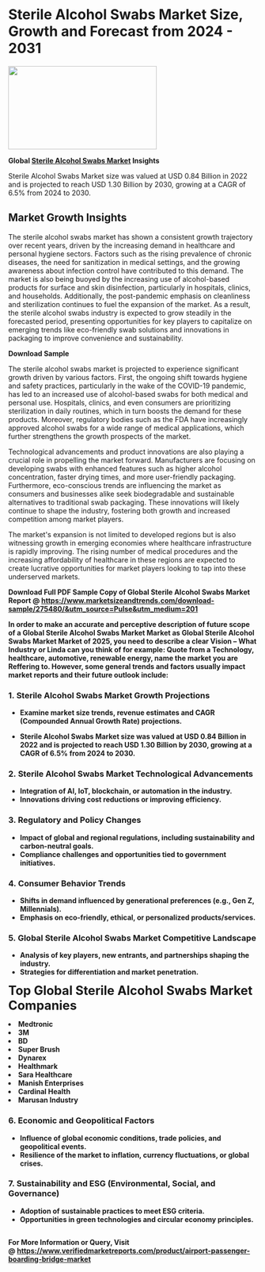 <H1>Sterile Alcohol Swabs Market Size, Growth and Forecast from 2024 - 2031</H1><img class="aligncenter size-medium wp-image-584254" src="https://thirdeyenews.in/wp-content/uploads/2024/09/Global-Market-Research-300x168.jpeg" alt="" width="300" height="168" /><p><strong>Global&nbsp;<a href="https://www.marketsizeandtrends.com/download-sample/275480/&amp;utm_source=Pulse&amp;utm_medium=201">Sterile Alcohol Swabs Market</a> Insights</strong></p><p>Sterile Alcohol Swabs Market size was valued at USD 0.84 Billion in 2022 and is projected to reach USD 1.30 Billion by 2030, growing at a CAGR of 6.5% from 2024 to 2030.</p><p><h2>Market Growth Insights</h2> <p>The sterile alcohol swabs market has shown a consistent growth trajectory over recent years, driven by the increasing demand in healthcare and personal hygiene sectors. Factors such as the rising prevalence of chronic diseases, the need for sanitization in medical settings, and the growing awareness about infection control have contributed to this demand. The market is also being buoyed by the increasing use of alcohol-based products for surface and skin disinfection, particularly in hospitals, clinics, and households. Additionally, the post-pandemic emphasis on cleanliness and sterilization continues to fuel the expansion of the market. As a result, the sterile alcohol swabs industry is expected to grow steadily in the forecasted period, presenting opportunities for key players to capitalize on emerging trends like eco-friendly swab solutions and innovations in packaging to improve convenience and sustainability.</p> <p><strong>Download Sample</strong></p> <p>The sterile alcohol swabs market is projected to experience significant growth driven by various factors. First, the ongoing shift towards hygiene and safety practices, particularly in the wake of the COVID-19 pandemic, has led to an increased use of alcohol-based swabs for both medical and personal use. Hospitals, clinics, and even consumers are prioritizing sterilization in daily routines, which in turn boosts the demand for these products. Moreover, regulatory bodies such as the FDA have increasingly approved alcohol swabs for a wide range of medical applications, which further strengthens the growth prospects of the market.</p> <p>Technological advancements and product innovations are also playing a crucial role in propelling the market forward. Manufacturers are focusing on developing swabs with enhanced features such as higher alcohol concentration, faster drying times, and more user-friendly packaging. Furthermore, eco-conscious trends are influencing the market as consumers and businesses alike seek biodegradable and sustainable alternatives to traditional swab packaging. These innovations will likely continue to shape the industry, fostering both growth and increased competition among market players.</p> <p>The market's expansion is not limited to developed regions but is also witnessing growth in emerging economies where healthcare infrastructure is rapidly improving. The rising number of medical procedures and the increasing affordability of healthcare in these regions are expected to create lucrative opportunities for market players looking to tap into these underserved markets.</p> <p><strong></p><p><span class=""><strong>Download Full PDF Sample Copy of Global Sterile Alcohol Swabs Market Report</strong> @ <a href="https://www.marketsizeandtrends.com/download-sample/275480/&amp;utm_source=Pulse&amp;utm_medium=201" target="_blank">https://www.marketsizeandtrends.com/download-sample/275480/&amp;utm_source=Pulse&amp;utm_medium=201</a></span></p><p>In order to make an accurate and perceptive description of future scope of a Global&nbsp;Sterile Alcohol Swabs Market Market as Global&nbsp;Sterile Alcohol Swabs Market Market of 2025, you need to describe a clear Vision &ndash; What Industry or Linda can you think of for example: Quote from a Technology, healthcare, automotive, renewable energy, name the market you are Reffering to. However, some general trends and factors usually impact market reports and their future outlook include:</p><h3>1.&nbsp;<strong>Sterile Alcohol Swabs Market Growth Projections</strong></h3><ul><li>Examine market size trends, revenue estimates and CAGR (Compounded Annual Growth Rate) projections.</li><li><p>Sterile Alcohol Swabs Market size was valued at USD 0.84 Billion in 2022 and is projected to reach USD 1.30 Billion by 2030, growing at a CAGR of 6.5% from 2024 to 2030.</p></li></ul><h3>2.&nbsp;<strong>Sterile Alcohol Swabs Market Technological Advancements</strong></h3><ul><li>Integration of AI, IoT, blockchain, or automation in the industry.</li><li>Innovations driving cost reductions or improving efficiency.</li></ul><h3>3.&nbsp;<strong>Regulatory and Policy Changes</strong></h3><ul><li>Impact of global and regional regulations, including sustainability and carbon-neutral goals.</li><li>Compliance challenges and opportunities tied to government initiatives.</li></ul><h3>4.&nbsp;<strong>Consumer Behavior Trends</strong></h3><ul><li>Shifts in demand influenced by generational preferences (e.g., Gen Z, Millennials).</li><li>Emphasis on eco-friendly, ethical, or personalized products/services.</li></ul><h3>5.&nbsp;<strong>Global Sterile Alcohol Swabs Market Competitive Landscape</strong></h3><ul><li>Analysis of key players, new entrants, and partnerships shaping the industry.</li><li>Strategies for differentiation and market penetration.</li></ul><p data-pm-slice="1 1 []"><span style="color: inherit; font-family: inherit; font-size: 25px;">Top Global Sterile Alcohol Swabs Market Companies</span></p><div class="" data-test-id=""><p><li>Medtronic</li><li> 3M</li><li> BD</li><li> Super Brush</li><li> Dynarex</li><li> Healthmark</li><li> Sara Healthcare</li><li> Manish Enterprises</li><li> Cardinal Health</li><li> Marusan Industry</li></p></div><h3>6.&nbsp;<strong>Economic and Geopolitical Factors</strong></h3><ul><li>Influence of global economic conditions, trade policies, and geopolitical events.</li><li>Resilience of the market to inflation, currency fluctuations, or global crises.</li></ul><h3>7.&nbsp;<strong>Sustainability and ESG (Environmental, Social, and Governance)</strong></h3><ul><li>Adoption of sustainable practices to meet ESG criteria.</li><li>Opportunities in green technologies and circular economy principles.</li></ul><h2><strong style="font-size: 14px;">For More Information or Query, Visit @&nbsp;</strong><a style="background-color: #ffffff; font-size: 14px;" href="https://www.marketsizeandtrends.com/report/sterile-alcohol-swabs-market/" target="_blank">https://www.verifiedmarketreports.com/product/airport-passenger-boarding-bridge-market</a></h2>
